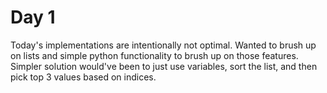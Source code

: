 # Day 1

Today's implementations are intentionally not optimal.
Wanted to brush up on lists and simple python functionality to brush up on those features. 
Simpler solution would've been to just use variables, sort the list, and then pick top 3 values based on indices. 
